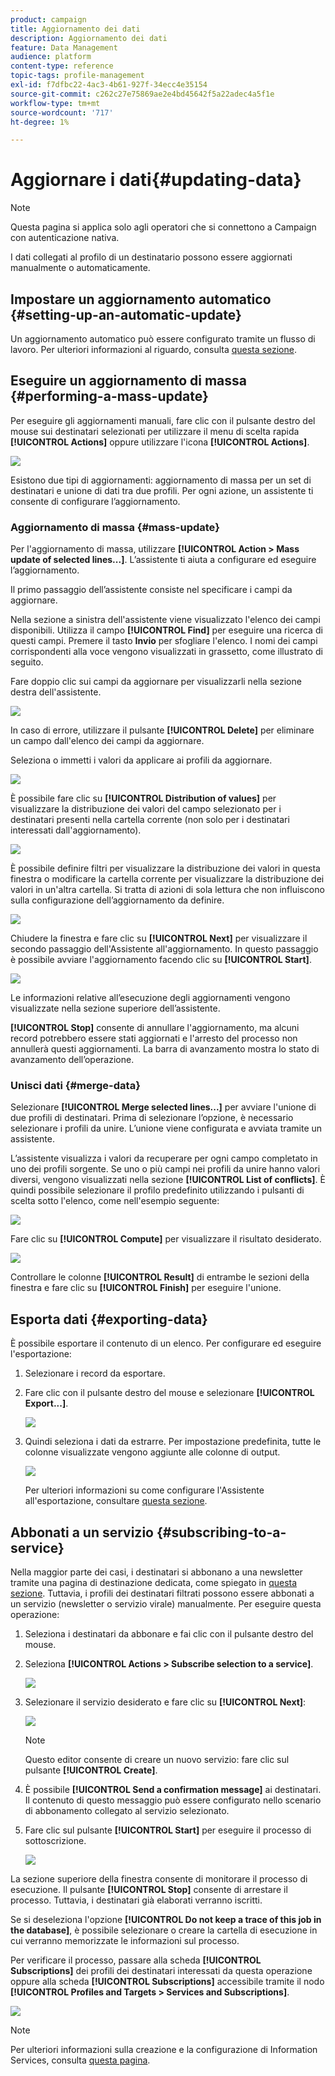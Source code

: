 ```yaml
---
product: campaign
title: Aggiornamento dei dati
description: Aggiornamento dei dati
feature: Data Management
audience: platform
content-type: reference
topic-tags: profile-management
exl-id: f7dfbc22-4ac3-4b61-927f-34ecc4e35154
source-git-commit: c262c27e75869ae2e4bd45642f5a22adec4a5f1e
workflow-type: tm+mt
source-wordcount: '717'
ht-degree: 1%

---
```


# Aggiornare i dati{#updating-data}

>[!NOTE]
>
>Questa pagina si applica solo agli operatori che si connettono a Campaign con autenticazione nativa.

I dati collegati al profilo di un destinatario possono essere aggiornati manualmente o automaticamente.

## Impostare un aggiornamento automatico {#setting-up-an-automatic-update}

Un aggiornamento automatico può essere configurato tramite un flusso di lavoro. Per ulteriori informazioni al riguardo, consulta [questa sezione](../../workflow/using/update-data.md).

## Eseguire un aggiornamento di massa {#performing-a-mass-update}

Per eseguire gli aggiornamenti manuali, fare clic con il pulsante destro del mouse sui destinatari selezionati per utilizzare il menu di scelta rapida **[!UICONTROL Actions]** oppure utilizzare l&#39;icona **[!UICONTROL Actions]**.

![](assets/s_ncs_user_action_icon.png)

Esistono due tipi di aggiornamenti: aggiornamento di massa per un set di destinatari e unione di dati tra due profili. Per ogni azione, un assistente ti consente di configurare l’aggiornamento.

### Aggiornamento di massa {#mass-update}

Per l&#39;aggiornamento di massa, utilizzare **[!UICONTROL Action > Mass update of selected lines...]**. L’assistente ti aiuta a configurare ed eseguire l’aggiornamento.

Il primo passaggio dell’assistente consiste nel specificare i campi da aggiornare.

Nella sezione a sinistra dell&#39;assistente viene visualizzato l&#39;elenco dei campi disponibili. Utilizza il campo **[!UICONTROL Find]** per eseguire una ricerca di questi campi. Premere il tasto **Invio** per sfogliare l&#39;elenco. I nomi dei campi corrispondenti alla voce vengono visualizzati in grassetto, come illustrato di seguito.

Fare doppio clic sui campi da aggiornare per visualizzarli nella sezione destra dell&#39;assistente.

![](assets/s_ncs_user_update_wizard01_1.png)

In caso di errore, utilizzare il pulsante **[!UICONTROL Delete]** per eliminare un campo dall&#39;elenco dei campi da aggiornare.

Seleziona o immetti i valori da applicare ai profili da aggiornare.

![](assets/s_ncs_user_update_wizard01_12.png)

È possibile fare clic su **[!UICONTROL Distribution of values]** per visualizzare la distribuzione dei valori del campo selezionato per i destinatari presenti nella cartella corrente (non solo per i destinatari interessati dall&#39;aggiornamento).

![](assets/s_ncs_user_update_wizard01_2.png)

È possibile definire filtri per visualizzare la distribuzione dei valori in questa finestra o modificare la cartella corrente per visualizzare la distribuzione dei valori in un&#39;altra cartella. Si tratta di azioni di sola lettura che non influiscono sulla configurazione dell’aggiornamento da definire.

![](assets/s_ncs_user_update_wizard01_3.png)

Chiudere la finestra e fare clic su **[!UICONTROL Next]** per visualizzare il secondo passaggio dell&#39;Assistente all&#39;aggiornamento. In questo passaggio è possibile avviare l&#39;aggiornamento facendo clic su **[!UICONTROL Start]**.

![](assets/s_ncs_user_update_wizard01_4.png)

Le informazioni relative all’esecuzione degli aggiornamenti vengono visualizzate nella sezione superiore dell’assistente.

**[!UICONTROL Stop]** consente di annullare l&#39;aggiornamento, ma alcuni record potrebbero essere stati aggiornati e l&#39;arresto del processo non annullerà questi aggiornamenti. La barra di avanzamento mostra lo stato di avanzamento dell’operazione.

### Unisci dati {#merge-data}

Selezionare **[!UICONTROL Merge selected lines...]** per avviare l&#39;unione di due profili di destinatari. Prima di selezionare l’opzione, è necessario selezionare i profili da unire. L’unione viene configurata e avviata tramite un assistente.

L’assistente visualizza i valori da recuperare per ogni campo completato in uno dei profili sorgente. Se uno o più campi nei profili da unire hanno valori diversi, vengono visualizzati nella sezione **[!UICONTROL List of conflicts]**. È quindi possibile selezionare il profilo predefinito utilizzando i pulsanti di scelta sotto l&#39;elenco, come nell&#39;esempio seguente:

![](assets/s_ncs_user_merge_wizard01_1.png)

Fare clic su **[!UICONTROL Compute]** per visualizzare il risultato desiderato.

![](assets/s_ncs_user_merge_wizard01_2.png)

Controllare le colonne **[!UICONTROL Result]** di entrambe le sezioni della finestra e fare clic su **[!UICONTROL Finish]** per eseguire l&#39;unione.

## Esporta dati {#exporting-data}

È possibile esportare il contenuto di un elenco. Per configurare ed eseguire l&#39;esportazione:

1. Selezionare i record da esportare.
1. Fare clic con il pulsante destro del mouse e selezionare **[!UICONTROL Export...]**.

   ![](assets/s_ncs_user_export_list.png)

1. Quindi seleziona i dati da estrarre. Per impostazione predefinita, tutte le colonne visualizzate vengono aggiunte alle colonne di output.

   ![](assets/s_ncs_user_export_list_start.png)

   Per ulteriori informazioni su come configurare l&#39;Assistente all&#39;esportazione, consultare [questa sezione](../../platform/using/executing-export-jobs.md).

## Abbonati a un servizio {#subscribing-to-a-service}

Nella maggior parte dei casi, i destinatari si abbonano a una newsletter tramite una pagina di destinazione dedicata, come spiegato in [questa sezione](../../delivery/using/managing-subscriptions.md). Tuttavia, i profili dei destinatari filtrati possono essere abbonati a un servizio (newsletter o servizio virale) manualmente. Per eseguire questa operazione:

1. Seleziona i destinatari da abbonare e fai clic con il pulsante destro del mouse.
1. Seleziona **[!UICONTROL Actions > Subscribe selection to a service]**.

   ![](assets/s_ncs_user_selection_subscribe_service.png)

1. Selezionare il servizio desiderato e fare clic su **[!UICONTROL Next]**:

   ![](assets/s_ncs_user_selection_subscribe_service_2.png)

   >[!NOTE]
   >
   >Questo editor consente di creare un nuovo servizio: fare clic sul pulsante **[!UICONTROL Create]**.

1. È possibile **[!UICONTROL Send a confirmation message]** ai destinatari. Il contenuto di questo messaggio può essere configurato nello scenario di abbonamento collegato al servizio selezionato.
1. Fare clic sul pulsante **[!UICONTROL Start]** per eseguire il processo di sottoscrizione.

   ![](assets/s_ncs_user_selection_subscribe_service_3.png)

La sezione superiore della finestra consente di monitorare il processo di esecuzione. Il pulsante **[!UICONTROL Stop]** consente di arrestare il processo. Tuttavia, i destinatari già elaborati verranno iscritti.

Se si deseleziona l&#39;opzione **[!UICONTROL Do not keep a trace of this job in the database]**, è possibile selezionare o creare la cartella di esecuzione in cui verranno memorizzate le informazioni sul processo.

Per verificare il processo, passare alla scheda **[!UICONTROL Subscriptions]** dei profili dei destinatari interessati da questa operazione oppure alla scheda **[!UICONTROL Subscriptions]** accessibile tramite il nodo **[!UICONTROL Profiles and Targets > Services and Subscriptions]**.

![](assets/s_ncs_user_selection_subscribe_service_4.png)

>[!NOTE]
>
>Per ulteriori informazioni sulla creazione e la configurazione di Information Services, consulta [questa pagina](../../delivery/using/managing-subscriptions.md).
